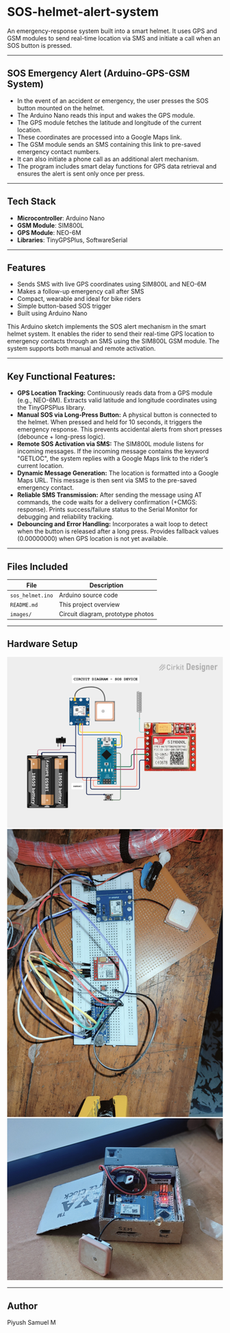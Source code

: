 # SOS-helmet-alert-system

An emergency-response system built into a smart helmet. It uses GPS and GSM modules to send real-time location via SMS and initiate a call when an SOS button is pressed.

--- 

## SOS Emergency Alert (Arduino-GPS-GSM System)
- In the event of an accident or emergency, the user presses the SOS button mounted on the helmet.
- The Arduino Nano reads this input and wakes the GPS module.
- The GPS module fetches the latitude and longitude of the current location.
- These coordinates are processed into a Google Maps link.
- The GSM module sends an SMS containing this link to pre-saved emergency contact numbers.
- It can also initiate a phone call as an additional alert mechanism.
- The program includes smart delay functions for GPS data retrieval and ensures the alert is sent only once per press.

---


## Tech Stack

- **Microcontroller**: Arduino Nano
- **GSM Module**: SIM800L
- **GPS Module**: NEO-6M
- **Libraries**: TinyGPSPlus, SoftwareSerial

---

## Features

- Sends SMS with live GPS coordinates using SIM800L and NEO-6M
- Makes a follow-up emergency call after SMS
- Compact, wearable and ideal for bike riders
- Simple button-based SOS trigger
- Built using Arduino Nano

This Arduino sketch implements the SOS alert mechanism in the smart helmet system. It enables the rider to send their real-time GPS location to emergency contacts through an SMS using the SIM800L GSM module. The system supports both manual and remote activation.

---

## Key Functional Features: 

- **GPS Location Tracking:** Continuously reads data from a GPS module (e.g., NEO-6M). Extracts valid latitude and longitude coordinates using the TinyGPSPlus library.
- **Manual SOS via Long-Press Button:** A physical button is connected to the helmet. When pressed and held for 10 seconds, it triggers the emergency response. This prevents accidental alerts from short presses (debounce + long-press logic).
- **Remote SOS Activation via SMS:** The SIM800L module listens for incoming messages. If the incoming message contains the keyword "GETLOC", the system replies with a Google Maps link to the rider’s current location.
- **Dynamic Message Generation:** The location is formatted into a Google Maps URL. This message is then sent via SMS to the pre-saved emergency contact.
- **Reliable SMS Transmission:** After sending the message using AT commands, the code waits for a delivery confirmation (+CMGS: response). Prints success/failure status to the Serial Monitor for debugging and reliability tracking.
- **Debouncing and Error Handling:** Incorporates a wait loop to detect when the button is released after a long press. Provides fallback values (0.00000000) when GPS location is not yet available.


---

## Files Included

| File                | Description                            |
|---------------------|----------------------------------------|
| `sos_helmet.ino`    | Arduino source code                    |
| `README.md`         | This project overview                  |
| `images/`           | Circuit diagram, prototype photos      |

---

## Hardware Setup

![Circuit Diagram](images/circuit_diagram.png)
![Prototype image](images/Circuit_prototype.jpg)
![The project image](images/SOS_device.jpg)

---

##  Author

Piyush Samuel M
